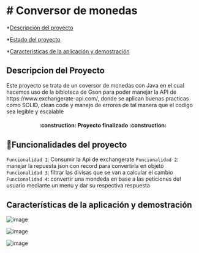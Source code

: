 <h1> # Conversor de monedas </h1>

*[Descripción del proyecto](#descripción-del-proyecto)

*[Estado del proyecto](#Estado-del-proyecto)

*[Características de la aplicación y demostración](#Características-de-la-aplicación-y-demostración)







<h2> Descripcion del Proyecto </h2>

<p> Este proyecto se trata de un coversor de monedas con Java en el cual hacemos uso de la bibloteca de Gson para poder manejar la API de https://www.exchangerate-api.com/, donde se aplican buenas practicas como SOLID, clean code y manejo de errores  de tal manera que el codigo sea legible y escalable  </p>




<h4 align="center">
:construction: Proyecto finalizado :construction:
</h4>

## :hammer:Funcionalidades del proyecto

`Funcionalidad 1`: Consumir la Api de exchangerate 
`Funcionalidad 2`: manejar la repuesta json con record para convertirla en objeto 
`Funcionalidad 3`: filtrar las divisas que se van a calcular el cambio 
`Funcionalidad 4`: convertir una mondeda en base a las peticiones del usuario mediante un menu y dar su respectiva respuesta

## Características de la aplicación y demostración

![image](https://github.com/user-attachments/assets/0edb82e0-79cd-48d1-b35a-2ddf1dc36274)

![image](https://github.com/user-attachments/assets/dfbaff3d-933f-4f74-9ff3-d37f201f4b27)

![image](https://github.com/user-attachments/assets/2bca6cea-505b-424c-a6b0-eb8b2e93b148)




